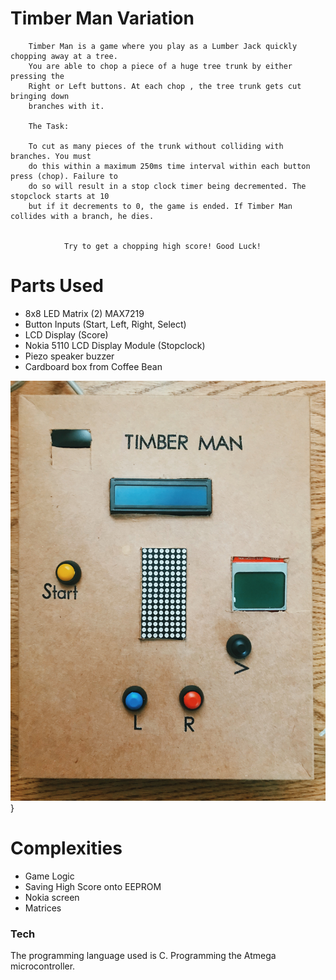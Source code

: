 # Timber Man Variation

        Timber Man is a game where you play as a Lumber Jack quickly chopping away at a tree. 
        You are able to chop a piece of a huge tree trunk by either pressing the 
        Right or Left buttons. At each chop , the tree trunk gets cut bringing down
        branches with it. 

		The Task:

		To cut as many pieces of the trunk without colliding with branches. You must
		do this within a maximum 250ms time interval within each button press (chop). Failure to 
		do so will result in a stop clock timer being decremented. The stopclock starts at 10
		but if it decrements to 0, the game is ended. If Timber Man collides with a branch, he dies.   


				Try to get a chopping high score! Good Luck! 



# Parts Used
  - 8x8 LED Matrix (2) MAX7219
  - Button Inputs (Start, Left, Right, Select)
  - LCD Display (Score)
  - Nokia 5110 LCD Display Module (Stopclock)
  - Piezo speaker buzzer
  - Cardboard box from Coffee Bean

![](images/Setup.JPG)}

# Complexities
  - Game Logic
  - Saving High Score onto EEPROM
  - Nokia screen
  - Matrices


### Tech
The programming language used is C.  Programming the Atmega microcontroller. 



